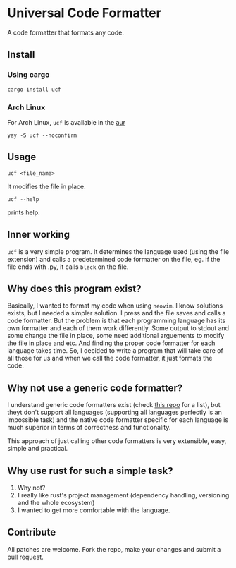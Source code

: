 # Universal Code Formatter

A code formatter that formats any code. 

## Install
### Using cargo
```
cargo install ucf
```
### Arch Linux
For Arch Linux, `ucf` is available in the [aur](https://aur.archlinux.org)

```
yay -S ucf --noconfirm
```
###

## Usage

```
ucf <file_name>
```
It modifies the file in place.

```
ucf --help
```
prints help.

## Inner working
`ucf` is a very simple program. It determines the language used (using the file extension) and calls a predetermined code formatter on the file, eg. if the file ends with .py, it calls `black` on the file. 

## Why does this program exist?
Basically, I wanted to format my code when using `neovim`.
I know solutions exists, but I needed a simpler solution.
I press <F5> and the file saves and calls a code formatter.
But the problem is that each programming language has its own formatter and each of them work differently. Some output to stdout and some change the file in place, some need additional arguements to modify the file in place and etc. 
And finding the proper code formatter for each language takes time. 
So, I decided to write a program that will take care of all those for us and when we call the code formatter, it just formats the code. 

## Why not use a generic code formatter?
I understand generic code formatters exist (check [this repo](https://github.com/rishirdua/awesome-code-formatters) for a list), but theyt don't support all languages (supporting all languages perfectly is an impossible task) and the native code formatter specific for each language is much superior in terms of correctness and functionality. 

This approach of just calling other code formatters is very extensible, easy, simple and practical. 

## Why use rust for such a simple task?
1. Why not?
2. I really like rust's project management (dependency handling, versioning and the whole ecosystem)
3. I wanted to get more comfortable with the language.

## Contribute
All patches are welcome. Fork the repo, make your changes and submit a pull request. 
